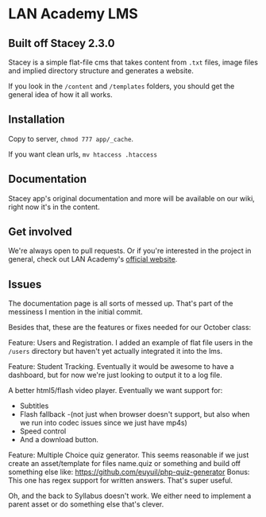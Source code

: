 # LAN Academy LMS

## Built off Stacey 2.3.0
Stacey is a simple flat-file cms that takes content from `.txt` files, image files and implied directory structure and generates a website.

If you look in the `/content` and `/templates` folders, you should get the general idea of how it all works.

## Installation

Copy to server, `chmod 777 app/_cache`.

If you want clean urls, `mv htaccess .htaccess`

## Documentation

Stacey app's original documentation and more will be available on our wiki, right now it's in the content. 

## Get involved

We're always open to pull requests. Or if you're interested in the project in general, check out LAN Academy's [official website](http://lanacademy.org).


## Issues
The documentation page is all sorts of messed up. That's part of the messiness I mention in the initial commit. 

Besides that, these are the features or fixes needed for our October class:

Feature: Users and Registration.	I added an example of flat file users in the `/users` directory but haven't yet actually integrated it into the lms. 

Feature: Student Tracking.	Eventually it would be awesome to have a dashboard, but for now we're just looking to output it to a log file. 

A better html5/flash video player. Eventually we want support for:
* Subtitles
* Flash fallback -(not just when browser doesn't support, but also when we run into codec issues since we just have mp4s)
* Speed control
* And a download button.

Feature: Multiple Choice quiz generator. 	This seems reasonable if we just create an asset/template for files name.quiz or something and build off something else like:
https://github.com/euyuil/php-quiz-generator Bonus: This one has regex support for written answers. That's super useful.

Oh, and the back to Syllabus doesn't work. We either need to implement a parent asset or do something else that's clever.
